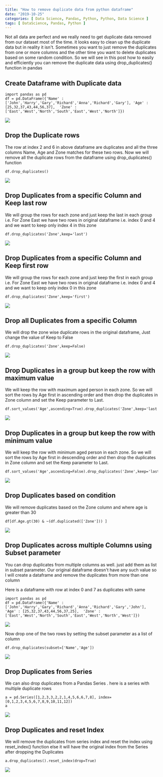 ```yaml
---
title: "How to remove duplicate data from python dataframe"
date: "2019-10-25"
categories: [ Data Science, Pandas, Python, Python, Data Science ]
tags: [ DataScience, Pandas, Python ]
---
```


Not all data are perfect and we really need to get duplicate data removed from our dataset most of the time. it looks easy to clean up the duplicate data but in reality it isn't. Sometimes you want to just remove the duplicates from one or more columns and the other time you want to delete duplicates based on some random condition. So we will see in this post how to easily and efficiently you can remove the duplicate data using drop\_duplicates() function in pandas

## **Create Dataframe with Duplicate data**

```
import pandas as pd
df = pd.DataFrame({'Name' : ['John','Harry','Gary','Richard','Anna','Richard','Gary'], 'Age' : [25,32,37,43,44,56,37],  'Zone' : ['East','West','North','South','East','West','North']})
```

![](/images/2019/10/image-18.png)

## **Drop the Duplicate rows**

The row at index 2 and 6 in above dataframe are duplicates and all the three columns Name, Age and Zone matches for these two rows. Now we will remove all the duplicate rows from the dataframe using drop\_duplicates() function

```
df.drop_duplicates()
```

![](/images/2019/10/image-19.png)

## **Drop Duplicates from a specific Column and Keep last row**

We will group the rows for each zone and just keep the last in each group i.e. For Zone East we have two rows in original dataframe i.e. index 0 and 4 and we want to keep only index 4 in this zone

```
df.drop_duplicates('Zone',keep='last')
```

![](/images/2019/10/image-20.png)

## **Drop Duplicates from a specific Column and Keep first row**

We will group the rows for each zone and just keep the first in each group i.e. For Zone East we have two rows in original dataframe i.e. index 0 and 4 and we want to keep only index 0 in this zone

```
df.drop_duplicates('Zone',keep='first')
```

![](/images/2019/10/image-21.png)

## **Drop all Duplicates from a specific Column**

We will drop the zone wise duplicate rows in the original dataframe, Just change the value of Keep to False

```
df.drop_duplicates('Zone',keep=False)
```

![](/images/2019/10/image-22.png)

## **Drop Duplicates in a group but keep the row with maximum value**

We will keep the row with maximum aged person in each zone. So we will sort the rows by Age first in ascending order and then drop the duplicates in Zone column and set the Keep parameter to Last.

```
df.sort_values('Age',ascending=True).drop_duplicates('Zone',keep='last')
```

![](/images/2019/10/image-23.png)

## **Drop Duplicates in a group but keep the row with minimum value**

We will keep the row with minimum aged person in each zone. So we will sort the rows by Age first in descending order and then drop the duplicates in Zone column and set the Keep parameter to Last.

```
df.sort_values('Age',ascending=False).drop_duplicates('Zone',keep='last')
```

![](/images/2019/10/image-24.png)

## **Drop Duplicates based on condition**

We will remove duplicates based on the Zone column and where age is greater than 30

```
df[df.Age.gt(30) & ~(df.duplicated(['Zone'])) ]
```

![](/images/2019/10/image-25.png)

## **Drop Duplicates across multiple Columns using Subset parameter**

You can drop duplicates from multiple columns as well. just add them as list in subset parameter. Our original dataframe doesn't have any such value so I will create a dataframe and remove the duplicates from more than one column

Here is a dataframe with row at index 0 and 7 as duplicates with same

```
import pandas as pd
df = pd.DataFrame({'Name' : ['John','Harry','Gary','Richard','Anna','Richard','Gary','John'], 'Age' : [25,32,37,43,44,56,37,25],  'Zone' : ['East','West','North','South','East','West','North','West']})
```

![](/images/2019/10/image-28.png)

Now drop one of the two rows by setting the subset parameter as a list of column

```
df.drop_duplicates(subset=['Name','Age'])
```

![](/images/2019/10/image-29.png)

## **Drop Duplicates from Series**

We can also drop duplicates from a Pandas Series . here is a series with multiple duplicate rows

```
a = pd.Series([1,2,3,3,2,2,1,4,5,6,6,7,8], index=[0,1,2,3,4,5,6,7,8,9,10,11,12])
a
```

![](/images/2019/10/image-26.png)

## **Drop Duplicates and reset Index**

We will remove the duplicates from series index and reset the index using reset\_index() function else it will have the original index from the Series after dropping the Duplicates

```
a.drop_duplicates().reset_index(drop=True)
```

![](/images/2019/10/image-27.png)
